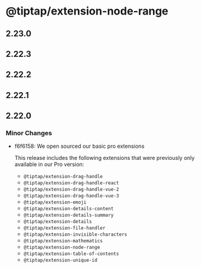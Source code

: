 # @tiptap/extension-node-range

## 2.23.0

## 2.22.3

## 2.22.2

## 2.22.1

## 2.22.0

### Minor Changes

- f6f6158: We open sourced our basic pro extensions

  This release includes the following extensions that were previously only available in our Pro version:

  - `@tiptap/extension-drag-handle`
  - `@tiptap/extension-drag-handle-react`
  - `@tiptap/extension-drag-handle-vue-2`
  - `@tiptap/extension-drag-handle-vue-3`
  - `@tiptap/extension-emoji`
  - `@tiptap/extension-details-content`
  - `@tiptap/extension-details-summary`
  - `@tiptap/extension-details`
  - `@tiptap/extension-file-handler`
  - `@tiptap/extension-invisible-characters`
  - `@tiptap/extension-mathematics`
  - `@tiptap/extension-node-range`
  - `@tiptap/extension-table-of-contents`
  - `@tiptap/extension-unique-id`

